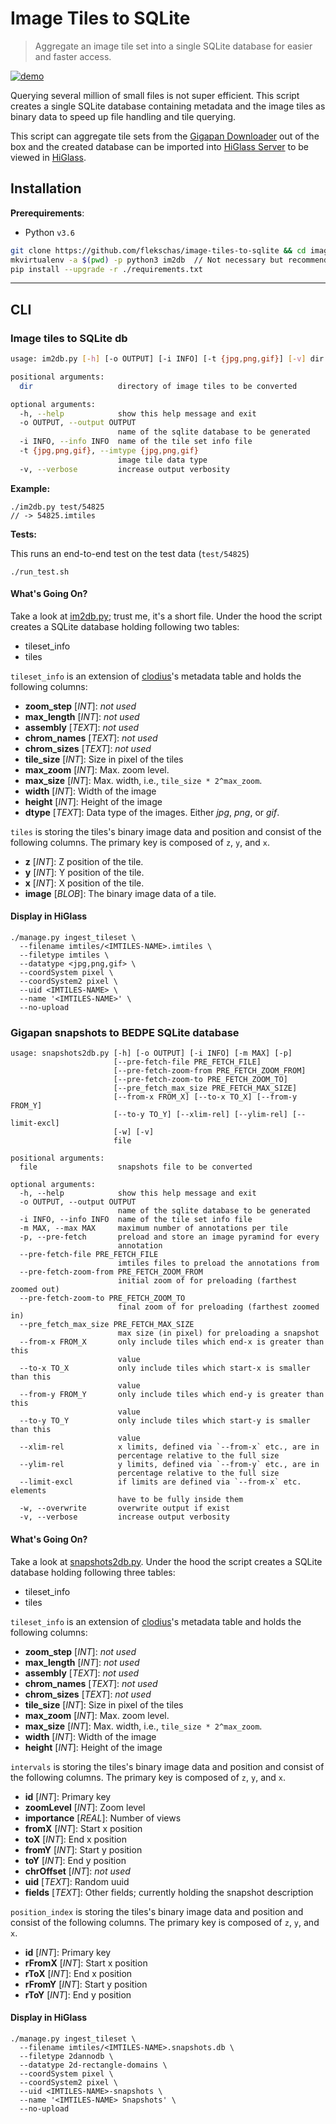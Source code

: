 # Image Tiles to SQLite

> Aggregate an image tile set into a single SQLite database for easier and faster access.

[![demo](https://img.shields.io/badge/higlass-👍-red.svg?colorB=0f5d92)](http://higlass.io)

Querying several million of small files is not super efficient. This script creates a single SQLite database containing metadata and the image tiles as binary data to speed up file handling and tile querying.

This script can aggregate tile sets from the [Gigapan Downloader](https://github.com/flekschas/gigapan-downloader) out of the box and the created database can be imported into [HiGlass Server](https://github.com/hms-dbmi/higlass-server) to be viewed in [HiGlass](https://github.com/hms-dbmi/higlass).

## Installation

**Prerequirements**:

- Python `v3.6`

```bash
git clone https://github.com/flekschas/image-tiles-to-sqlite && cd image-tiles-to-sqlite
mkvirtualenv -a $(pwd) -p python3 im2db  // Not necessary but recommended
pip install --upgrade -r ./requirements.txt
```

---

## CLI

### Image tiles to SQLite db

```bash
usage: im2db.py [-h] [-o OUTPUT] [-i INFO] [-t {jpg,png,gif}] [-v] dir

positional arguments:
  dir                   directory of image tiles to be converted

optional arguments:
  -h, --help            show this help message and exit
  -o OUTPUT, --output OUTPUT
                        name of the sqlite database to be generated
  -i INFO, --info INFO  name of the tile set info file
  -t {jpg,png,gif}, --imtype {jpg,png,gif}
                        image tile data type
  -v, --verbose         increase output verbosity
```

**Example:**

```
./im2db.py test/54825
// -> 54825.imtiles
```

**Tests:**

This runs an end-to-end test on the test data (`test/54825`)

```
./run_test.sh
```

#### What's Going On?

Take a look at [im2db.py](im2db.py); trust me, it's a short file. Under the hood the script creates a SQLite database holding following two tables:

- tileset_info
- tiles

`tileset_info` is an extension of [clodius](https://github.com/hms-dbmi/clodius)'s metadata table and holds the following columns:

- **zoom_step** [_INT_]: _not used_
- **max_length** [_INT_]: _not used_
- **assembly** [_TEXT_]: _not used_
- **chrom_names** [_TEXT_]: _not used_
- **chrom_sizes** [_TEXT_]: _not used_
- **tile_size** [_INT_]: Size in pixel of the tiles
- **max_zoom** [_INT_]: Max. zoom level.
- **max_size** [_INT_]: Max. width, i.e., `tile_size * 2^max_zoom`.
- **width** [_INT_]: Width of the image
- **height** [_INT_]: Height of the image
- **dtype** [_TEXT_]: Data type of the images. Either _jpg_, _png_, or _gif_.

`tiles` is storing the tiles's binary image data and position and consist of the following columns. The primary key is composed of `z`, `y`, and `x`.

- **z** [_INT_]: Z position of the tile.
- **y** [_INT_]: Y position of the tile.
- **x** [_INT_]: X position of the tile.
- **image** [_BLOB_]: The binary image data of a tile.

#### Display in HiGlass

```
./manage.py ingest_tileset \
  --filename imtiles/<IMTILES-NAME>.imtiles \
  --filetype imtiles \
  --datatype <jpg,png,gif> \
  --coordSystem pixel \
  --coordSystem2 pixel \
  --uid <IMTILES-NAME> \
  --name '<IMTILES-NAME>' \
  --no-upload
```


### Gigapan snapshots to BEDPE SQLite database

```
usage: snapshots2db.py [-h] [-o OUTPUT] [-i INFO] [-m MAX] [-p]
                       [--pre-fetch-file PRE_FETCH_FILE]
                       [--pre-fetch-zoom-from PRE_FETCH_ZOOM_FROM]
                       [--pre-fetch-zoom-to PRE_FETCH_ZOOM_TO]
                       [--pre_fetch_max_size PRE_FETCH_MAX_SIZE]
                       [--from-x FROM_X] [--to-x TO_X] [--from-y FROM_Y]
                       [--to-y TO_Y] [--xlim-rel] [--ylim-rel] [--limit-excl]
                       [-w] [-v]
                       file

positional arguments:
  file                  snapshots file to be converted

optional arguments:
  -h, --help            show this help message and exit
  -o OUTPUT, --output OUTPUT
                        name of the sqlite database to be generated
  -i INFO, --info INFO  name of the tile set info file
  -m MAX, --max MAX     maximum number of annotations per tile
  -p, --pre-fetch       preload and store an image pyramind for every
                        annotation
  --pre-fetch-file PRE_FETCH_FILE
                        imtiles files to preload the annotations from
  --pre-fetch-zoom-from PRE_FETCH_ZOOM_FROM
                        initial zoom of for preloading (farthest zoomed out)
  --pre-fetch-zoom-to PRE_FETCH_ZOOM_TO
                        final zoom of for preloading (farthest zoomed in)
  --pre_fetch_max_size PRE_FETCH_MAX_SIZE
                        max size (in pixel) for preloading a snapshot
  --from-x FROM_X       only include tiles which end-x is greater than this
                        value
  --to-x TO_X           only include tiles which start-x is smaller than this
                        value
  --from-y FROM_Y       only include tiles which end-y is greater than this
                        value
  --to-y TO_Y           only include tiles which start-y is smaller than this
                        value
  --xlim-rel            x limits, defined via `--from-x` etc., are in
                        percentage relative to the full size
  --ylim-rel            y limits, defined via `--from-y` etc., are in
                        percentage relative to the full size
  --limit-excl          if limits are defined via `--from-x` etc. elements
                        have to be fully inside them
  -w, --overwrite       overwrite output if exist
  -v, --verbose         increase output verbosity
```

#### What's Going On?

Take a look at [snapshots2db.py](snapshots2db.py). Under the hood the script creates a SQLite database holding following three tables:

- tileset_info
- tiles

`tileset_info` is an extension of [clodius](https://github.com/hms-dbmi/clodius)'s metadata table and holds the following columns:

- **zoom_step** [_INT_]: _not used_
- **max_length** [_INT_]: _not used_
- **assembly** [_TEXT_]: _not used_
- **chrom_names** [_TEXT_]: _not used_
- **chrom_sizes** [_TEXT_]: _not used_
- **tile_size** [_INT_]: Size in pixel of the tiles
- **max_zoom** [_INT_]: Max. zoom level.
- **max_size** [_INT_]: Max. width, i.e., `tile_size * 2^max_zoom`.
- **width** [_INT_]: Width of the image
- **height** [_INT_]: Height of the image

`intervals` is storing the tiles's binary image data and position and consist of the following columns. The primary key is composed of `z`, `y`, and `x`.

- **id** [_INT_]: Primary key
- **zoomLevel** [_INT_]: Zoom level
- **importance** [_REAL_]: Number of views
- **fromX** [_INT_]: Start x position
- **toX** [_INT_]: End x position
- **fromY** [_INT_]: Start y position
- **toY** [_INT_]: End y position
- **chrOffset** [_INT_]: _not used_
- **uid** [_TEXT_]: Random uuid
- **fields** [_TEXT_]: Other fields; currently holding the snapshot description

`position_index` is storing the tiles's binary image data and position and consist of the following columns. The primary key is composed of `z`, `y`, and `x`.

- **id** [_INT_]: Primary key
- **rFromX** [_INT_]: Start x position
- **rToX** [_INT_]: End x position
- **rFromY** [_INT_]: Start y position
- **rToY** [_INT_]: End y position

#### Display in HiGlass

```
./manage.py ingest_tileset \
  --filename imtiles/<IMTILES-NAME>.snapshots.db \
  --filetype 2dannodb \
  --datatype 2d-rectangle-domains \
  --coordSystem pixel \
  --coordSystem2 pixel \
  --uid <IMTILES-NAME>-snapshots \
  --name '<IMTILES-NAME> Snapshots' \
  --no-upload
```
